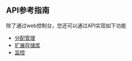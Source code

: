 ## API参考指南

除了通过web控制台，您还可以通过API实现如下功能

- [分配管理](./distribution-management.md)
- [扩展存储库](./extension-repository.md)
- [监控](./monitoring.md)


